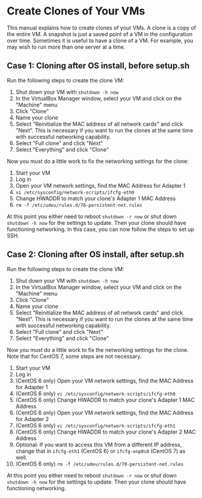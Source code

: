 # Create Clones of Your VMs
This manual explains how to create clones of your VMs. A clone is a copy of the entire VM. A snapshot is just a saved point of a VM in the configuration over time. Sometimes it is useful to have a clone of a VM. For example, you may wish to run more than one server at a time.

## Case 1: Cloning after OS install, before setup.sh
Run the following steps to create the clone VM:

1. Shut down your VM with `shutdown -h now`
1. In the VirtualBox Manager window, select your VM and click on the "Machine" menu
1. Click "Clone"
1. Name your clone
1. Select "Reinitialize the MAC address of all network cards" and click "Next". This is necessary if you want to run the clones at the same time with successful networking capability.
1. Select "Full clone" and click "Next"
1. Select "Everything" and click "Clone"

Now you must do a little work to fix the networking settings for the clone:

1. Start your VM
1. Log in
1. Open your VM network settings, find the MAC Address for Adapter 1
1. `vi /etc/sysconfig/network-scripts/ifcfg-eth0`
1. Change HWADDR to match your clone's Adapter 1 MAC Address
1. `rm -f /etc/udev/rules.d/70-persistent-net.rules`

At this point you either need to reboot `shutdown -r now` or shut down `shutdown -h now` for the settings to update. Then your clone should have functioning networking. In this case, you can now follow the steps to set up SSH.


## Case 2: Cloning after OS install, after setup.sh
Run the following steps to create the clone VM:

1. Shut down your VM with `shutdown -h now`
1. In the VirtualBox Manager window, select your VM and click on the "Machine" menu
1. Click "Clone"
1. Name your clone
1. Select "Reinitialize the MAC address of all network cards" and click "Next". This is necessary if you want to run the clones at the same time with successful networking capability.
1. Select "Full clone" and click "Next"
1. Select "Everything" and click "Clone"

Now you must do a little work to fix the networking settings for the clone. Note that for CentOS 7, some steps are not necessary.

1. Start your VM
1. Log in
1. (CentOS 6 only) Open your VM network settings, find the MAC Address for Adapter 1
1. (CentOS 6 only) `vi /etc/sysconfig/network-scripts/ifcfg-eth0`
1. (CentOS 6 only) Change HWADDR to match your clone's Adapter 1 MAC Address
1. (CentOS 6 only) Open your VM network settings, find the MAC Address for Adapter 2
1. (CentOS 6 only) `vi /etc/sysconfig/network-scripts/ifcfg-eth1`
1. (CentOS 6 only) Change HWADDR to match your clone's Adapter 2 MAC Address
1. Optional: If you want to access this VM from a different IP address, change that in `ifcfg-eth1` (CentOS 6) or `ifcfg-enp0s8` (CentOS 7) as well.
1. (CentOS 6 only) `rm -f /etc/udev/rules.d/70-persistent-net.rules`

At this point you either need to reboot `shutdown -r now` or shut down `shutdown -h now` for the settings to update. Then your clone should have functioning networking.
